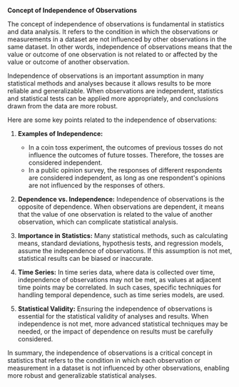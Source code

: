 **Concept of Independence of Observations**

The concept of independence of observations is fundamental in statistics and data analysis. It refers to the condition in which the observations or measurements in a dataset are not influenced by other observations in the same dataset. In other words, independence of observations means that the value or outcome of one observation is not related to or affected by the value or outcome of another observation.

Independence of observations is an important assumption in many statistical methods and analyses because it allows results to be more reliable and generalizable. When observations are independent, statistics and statistical tests can be applied more appropriately, and conclusions drawn from the data are more robust.

Here are some key points related to the independence of observations:

1. **Examples of Independence:**
   - In a coin toss experiment, the outcomes of previous tosses do not influence the outcomes of future tosses. Therefore, the tosses are considered independent.
   - In a public opinion survey, the responses of different respondents are considered independent, as long as one respondent's opinions are not influenced by the responses of others.

2. **Dependence vs. Independence:** Independence of observations is the opposite of dependence. When observations are dependent, it means that the value of one observation is related to the value of another observation, which can complicate statistical analysis.

3. **Importance in Statistics:** Many statistical methods, such as calculating means, standard deviations, hypothesis tests, and regression models, assume the independence of observations. If this assumption is not met, statistical results can be biased or inaccurate.

4. **Time Series:** In time series data, where data is collected over time, independence of observations may not be met, as values at adjacent time points may be correlated. In such cases, specific techniques for handling temporal dependence, such as time series models, are used.

5. **Statistical Validity:** Ensuring the independence of observations is essential for the statistical validity of analyses and results. When independence is not met, more advanced statistical techniques may be needed, or the impact of dependence on results must be carefully considered.

In summary, the independence of observations is a critical concept in statistics that refers to the condition in which each observation or measurement in a dataset is not influenced by other observations, enabling more robust and generalizable statistical analyses.
